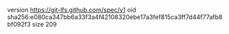 version https://git-lfs.github.com/spec/v1
oid sha256:e080ca347bb6a33f3a4f42108320ebe17a3fef815ca3ff7d44f77afb8bf092f3
size 209
